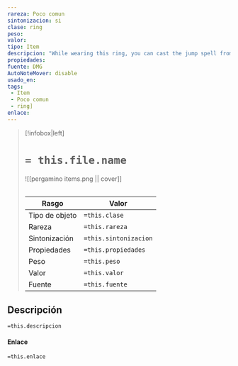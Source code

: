 ```yaml
---
rareza: Poco comun
sintonizacion: si
clase: ring
peso: 
valor: 
tipo: Item
descripcion: "While wearing this ring, you can cast the jump spell from it as a bonus action at will, but can target only yourself when you do so."
propiedades: 
fuente: DMG
AutoNoteMover: disable
usado_en:  
tags: 
 - Item
 - Poco comun
 - ring]
enlace: 
---
```


> [!infobox|left]
>  # `= this.file.name`
> ![[pergamino items.png || cover]]
> ######   
> |Rasgo | Valor |
> | --- | --- |
> | Tipo de objeto| `=this.clase`|
>  | Rareza| `=this.rareza`|
> | Sintonización | `=this.sintonizacion` |
> | Propiedades | `=this.propiedades` |
>  | Peso | `=this.peso` |
> | Valor | `=this.valor` |
> | Fuente | `=this.fuente` |


## Descripción
`=this.descripcion`

#### Enlace
`=this.enlace`